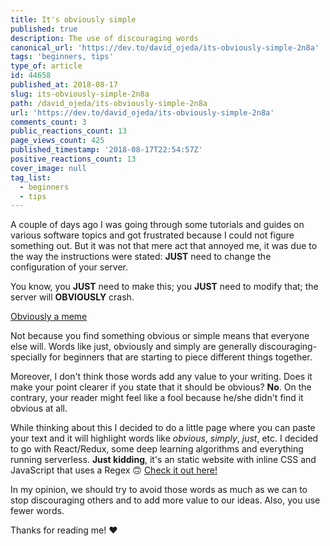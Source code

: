 ```yaml
---
title: It's obviously simple
published: true
description: The use of discouraging words
canonical_url: 'https://dev.to/david_ojeda/its-obviously-simple-2n8a'
tags: 'beginners, tips'
type_of: article
id: 44658
published_at: 2018-08-17
slug: its-obviously-simple-2n8a
path: /david_ojeda/its-obviously-simple-2n8a
url: 'https://dev.to/david_ojeda/its-obviously-simple-2n8a'
comments_count: 3
public_reactions_count: 13
page_views_count: 425
published_timestamp: '2018-08-17T22:54:57Z'
positive_reactions_count: 13
cover_image: null
tag_list:
  - beginners
  - tips
---
```


A couple of days ago I was going through some tutorials and guides on various software topics and got frustrated because I could not figure something out. But it was not that mere act that annoyed me, it was due to the way the instructions were stated: **JUST** need to change the configuration of your server.

You know, you **JUST** need to make this; you **JUST** need to modify that; the server will **OBVIOUSLY** crash.

[Obviously a meme](https://thepracticaldev.s3.amazonaws.com/i/2p8j4ginx0mwl3k9ys53.jpeg)

Not because you find something obvious or simple means that everyone else will. Words like just, obviously and simply are generally discouraging- specially for beginners that are starting to piece different things together.

Moreover, I don't think those words add any value to your writing. Does it make your point clearer if you state that it should be obvious? **No**. On the contrary, your reader might feel like a fool because he/she didn't find it obvious at all.

While thinking about this I decided to do a little page where you can paste your text and it will highlight words like *obvious*, *simply*, *just*, etc. I decided to go with React/Redux, some deep learning algorithms and everything running serverless. **Just kidding**, it's an static website with inline CSS and JavaScript that uses a Regex 🙃 [Check it out here!](https://simply.davidojeda.mx/)

In my opinion, we should try to avoid those words as much as we can to stop discouraging others and to add more value to our ideas. Also, you use fewer words.


Thanks for reading me! ❤️

